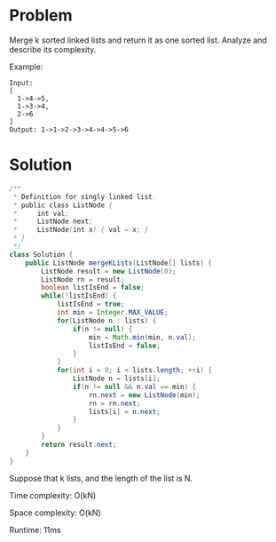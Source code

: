 # Problem
Merge k sorted linked lists and return it as one sorted list. Analyze and describe its complexity.

Example:
```
Input:
[
  1->4->5,
  1->3->4,
  2->6
]
Output: 1->1->2->3->4->4->5->6
```

# Solution
```java
/**
 * Definition for singly-linked list.
 * public class ListNode {
 *     int val;
 *     ListNode next;
 *     ListNode(int x) { val = x; }
 * }
 */
class Solution {
    public ListNode mergeKLists(ListNode[] lists) {
        ListNode result = new ListNode(0);
        ListNode rn = result;
        boolean listIsEnd = false;
        while(!listIsEnd) {
            listIsEnd = true;
            int min = Integer.MAX_VALUE;
            for(ListNode n : lists) {
                if(n != null) {
                    min = Math.min(min, n.val);
                    listIsEnd = false;
                }
            }
            for(int i = 0; i < lists.length; ++i) {
                ListNode n = lists[i];
                if(n != null && n.val == min) {
                    rn.next = new ListNode(min);
                    rn = rn.next;
                    lists[i] = n.next;
                }
            }
        }
        return result.next;
    }
}
```
Suppose that k lists, and the length of the list is N.

Time complexity: O(kN)

Space complexity: O(kN)

Runtime: 11ms
